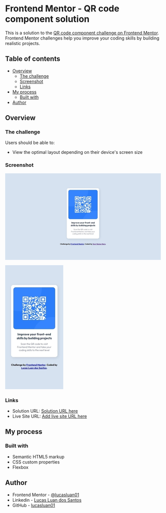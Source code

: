 # Frontend Mentor - QR code component solution

This is a solution to the [QR code component challenge on Frontend Mentor](https://www.frontendmentor.io/challenges/qr-code-component-iux_sIO_H). Frontend Mentor challenges help you improve your coding skills by building realistic projects. 

## Table of contents

- [Overview](#overview)
  - [The challenge](#the-challenge)
  - [Screenshot](#screenshot)
  - [Links](#links)
- [My process](#my-process)
  - [Built with](#built-with)
- [Author](#author)

## Overview

### The challenge

Users should be able to:

- View the optimal layout depending on their device's screen size

### Screenshot

![Desktop solution screenshot](./screenshot.jpg)

![Mobile solution screenshot](./screenshot-mobile.jpg)
### Links

- Solution URL: [Solution URL here](https://github.com/lucasluan01/frontend-mentor/tree/main/html-css/newbie/qr-code-component)
- Live Site URL: [Add live site URL here](https://your-live-site-url.com)

## My process

### Built with

- Semantic HTML5 markup
- CSS custom properties
- Flexbox

## Author

- Frontend Mentor - [@lucasluan01](https://www.frontendmentor.io/profile/lucasluan01)
- Linkedin - [Lucas Luan dos Santos](https://www.linkedin.com/in/lucas-luan-dos-santos)
- GitHub - [lucasluan01](https://github.com/lucasluan01)